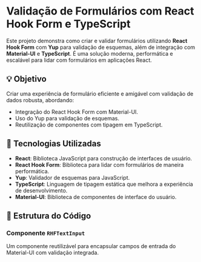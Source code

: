 # Validação de Formulários com React Hook Form e TypeScript

Este projeto demonstra como criar e validar formulários utilizando **React Hook Form** com **Yup** para validação de esquemas, além de integração com **Material-UI** e **TypeScript**. É uma solução moderna, performática e escalável para lidar com formulários em aplicações React.

## 💡 Objetivo

Criar uma experiência de formulário eficiente e amigável com validação de dados robusta, abordando:
- Integração do React Hook Form com Material-UI.
- Uso do Yup para validação de esquemas.
- Reutilização de componentes com tipagem em TypeScript.

## 🚀 Tecnologias Utilizadas

- **React**: Biblioteca JavaScript para construção de interfaces de usuário.
- **React Hook Form**: Biblioteca para lidar com formulários de maneira performática.
- **Yup**: Validador de esquemas para JavaScript.
- **TypeScript**: Linguagem de tipagem estática que melhora a experiência de desenvolvimento.
- **Material-UI**: Biblioteca de componentes de interface do usuário.

## 📑 Estrutura do Código

### Componente `RHFTextInput`

Um componente reutilizável para encapsular campos de entrada do Material-UI com validação integrada.
